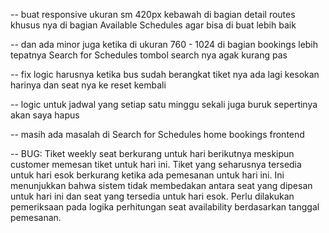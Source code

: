 
-- buat responsive ukuran sm 420px kebawah di bagian detail routes khusus nya di bagian Available Schedules agar bisa di buat lebih baik 

-- dan ada minor juga ketika di ukuran 760 - 1024 di bagian bookings lebih tepatnya Search for Schedules tombol search nya agak kurang pas 

-- fix logic harusnya ketika bus sudah berangkat tiket nya ada lagi kesokan harinya dan seat nya ke reset kembali

-- logic untuk jadwal yang setiap satu minggu sekali juga buruk sepertinya akan saya hapus

-- masih ada masalah di Search for Schedules home bookings frontend

-- BUG: Tiket weekly seat berkurang untuk hari berikutnya meskipun customer memesan tiket untuk hari ini. Tiket yang seharusnya tersedia untuk hari esok berkurang ketika ada pemesanan untuk hari ini. Ini menunjukkan bahwa sistem tidak membedakan antara seat yang dipesan untuk hari ini dan seat yang tersedia untuk hari esok. Perlu dilakukan pemeriksaan pada logika perhitungan seat availability berdasarkan tanggal pemesanan.